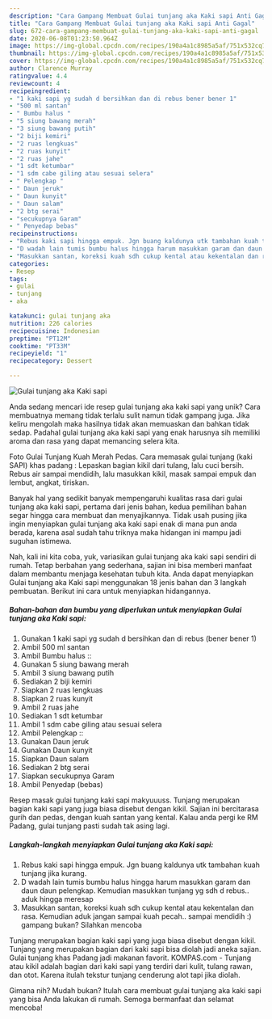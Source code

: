 ```yaml
---
description: "Cara Gampang Membuat Gulai tunjang aka Kaki sapi Anti Gagal"
title: "Cara Gampang Membuat Gulai tunjang aka Kaki sapi Anti Gagal"
slug: 672-cara-gampang-membuat-gulai-tunjang-aka-kaki-sapi-anti-gagal
date: 2020-06-08T01:23:50.964Z
image: https://img-global.cpcdn.com/recipes/190a4a1c8985a5af/751x532cq70/gulai-tunjang-aka-kaki-sapi-foto-resep-utama.jpg
thumbnail: https://img-global.cpcdn.com/recipes/190a4a1c8985a5af/751x532cq70/gulai-tunjang-aka-kaki-sapi-foto-resep-utama.jpg
cover: https://img-global.cpcdn.com/recipes/190a4a1c8985a5af/751x532cq70/gulai-tunjang-aka-kaki-sapi-foto-resep-utama.jpg
author: Clarence Murray
ratingvalue: 4.4
reviewcount: 4
recipeingredient:
- "1 kaki sapi yg sudah d bersihkan dan di rebus bener bener 1"
- "500 ml santan"
- " Bumbu halus "
- "5 siung bawang merah"
- "3 siung bawang putih"
- "2 biji kemiri"
- "2 ruas lengkuas"
- "2 ruas kunyit"
- "2 ruas jahe"
- "1 sdt ketumbar"
- "1 sdm cabe giling atau sesuai selera"
- " Pelengkap "
- " Daun jeruk"
- " Daun kunyit"
- " Daun salam"
- "2 btg serai"
- "secukupnya Garam"
- " Penyedap bebas"
recipeinstructions:
- "Rebus kaki sapi hingga empuk. Jgn buang kaldunya utk tambahan kuah tunjang jika kurang."
- "D wadah lain tumis bumbu halus hingga harum masukkan garam dan daun daun pelengkap. Kemudian masukkan tunjang yg sdh d rebus.. aduk hingga meresap"
- "Masukkan santan, koreksi kuah sdh cukup kental atau kekentalan dan rasa. Kemudian aduk jangan sampai kuah pecah.. sampai mendidih :) gampang bukan? Silahkan mencoba"
categories:
- Resep
tags:
- gulai
- tunjang
- aka

katakunci: gulai tunjang aka 
nutrition: 226 calories
recipecuisine: Indonesian
preptime: "PT12M"
cooktime: "PT33M"
recipeyield: "1"
recipecategory: Dessert

---
```



![Gulai tunjang aka Kaki sapi](https://img-global.cpcdn.com/recipes/190a4a1c8985a5af/751x532cq70/gulai-tunjang-aka-kaki-sapi-foto-resep-utama.jpg)

Anda sedang mencari ide resep gulai tunjang aka kaki sapi yang unik? Cara membuatnya memang tidak terlalu sulit namun tidak gampang juga. Jika keliru mengolah maka hasilnya tidak akan memuaskan dan bahkan tidak sedap. Padahal gulai tunjang aka kaki sapi yang enak harusnya sih memiliki aroma dan rasa yang dapat memancing selera kita.

Foto Gulai Tunjang Kuah Merah Pedas. Cara memasak gulai tunjang (kaki SAPI) khas padang : Lepaskan bagian kikil dari tulang, lalu cuci bersih. Rebus air sampai mendidih, lalu masukkan kikil, masak sampai empuk dan lembut, angkat, tiriskan.

Banyak hal yang sedikit banyak mempengaruhi kualitas rasa dari gulai tunjang aka kaki sapi, pertama dari jenis bahan, kedua pemilihan bahan segar hingga cara membuat dan menyajikannya. Tidak usah pusing jika ingin menyiapkan gulai tunjang aka kaki sapi enak di mana pun anda berada, karena asal sudah tahu triknya maka hidangan ini mampu jadi suguhan istimewa.


Nah, kali ini kita coba, yuk, variasikan gulai tunjang aka kaki sapi sendiri di rumah. Tetap berbahan yang sederhana, sajian ini bisa memberi manfaat dalam membantu menjaga kesehatan tubuh kita. Anda dapat menyiapkan Gulai tunjang aka Kaki sapi menggunakan 18 jenis bahan dan 3 langkah pembuatan. Berikut ini cara untuk menyiapkan hidangannya.

<!--inarticleads1-->

##### Bahan-bahan dan bumbu yang diperlukan untuk menyiapkan Gulai tunjang aka Kaki sapi:

1. Gunakan 1 kaki sapi yg sudah d bersihkan dan di rebus (bener bener 1)
1. Ambil 500 ml santan
1. Ambil  Bumbu halus ::
1. Gunakan 5 siung bawang merah
1. Ambil 3 siung bawang putih
1. Sediakan 2 biji kemiri
1. Siapkan 2 ruas lengkuas
1. Siapkan 2 ruas kunyit
1. Ambil 2 ruas jahe
1. Sediakan 1 sdt ketumbar
1. Ambil 1 sdm cabe giling atau sesuai selera
1. Ambil  Pelengkap ::
1. Gunakan  Daun jeruk
1. Gunakan  Daun kunyit
1. Siapkan  Daun salam
1. Sediakan 2 btg serai
1. Siapkan secukupnya Garam
1. Ambil  Penyedap (bebas)


Resep masak gulai tunjang kaki sapi makyuuuss. Tunjang merupakan bagian kaki sapi yang juga biasa disebut dengan kikil. Sajian ini bercitarasa gurih dan pedas, dengan kuah santan yang kental. Kalau anda pergi ke RM Padang, gulai tunjang pasti sudah tak asing lagi. 

<!--inarticleads2-->

##### Langkah-langkah menyiapkan Gulai tunjang aka Kaki sapi:

1. Rebus kaki sapi hingga empuk. Jgn buang kaldunya utk tambahan kuah tunjang jika kurang.
1. D wadah lain tumis bumbu halus hingga harum masukkan garam dan daun daun pelengkap. Kemudian masukkan tunjang yg sdh d rebus.. aduk hingga meresap
1. Masukkan santan, koreksi kuah sdh cukup kental atau kekentalan dan rasa. Kemudian aduk jangan sampai kuah pecah.. sampai mendidih :) gampang bukan? Silahkan mencoba


Tunjang merupakan bagian kaki sapi yang juga biasa disebut dengan kikil. Tunjang yang merupakan bagian dari kaki sapi bisa diolah jadi aneka sajian. Gulai tunjang khas Padang jadi makanan favorit. KOMPAS.com - Tunjang atau kikil adalah bagian dari kaki sapi yang terdiri dari kulit, tulang rawan, dan otot. Karena itulah tekstur tunjang cenderung alot tapi jika diolah. 

Gimana nih? Mudah bukan? Itulah cara membuat gulai tunjang aka kaki sapi yang bisa Anda lakukan di rumah. Semoga bermanfaat dan selamat mencoba!
